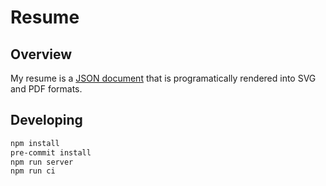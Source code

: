 # Resume

## Overview

My resume is a [JSON document](resume.json) that is programatically rendered into SVG and PDF formats.

## Developing

```bash
npm install
pre-commit install
npm run server
npm run ci
```
